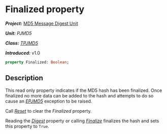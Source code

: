 # Finalized property

***Project:*** [MD5 Message Digest Unit](../API.md)

***Unit:*** _PJMD5_

***Class:*** [_TPJMD5_](./TPJMD5.md)

***Introduced:*** v1.0

```pascal
property Finalized: Boolean;
```

## Description

This read only property indicates if the MD5 hash has been finalized. Once finalized no more data can be added to the hash and attempts to do so cause an [_EPJMD5_](./EPJMD5.md) exception to be raised.

Call [_Reset_](./TPJMD5-Reset.md) to clear the _Finalized_ property.

Reading the [_Digest_](./TPJMD5-Digest.md) property or calling [_Finalize_](./TPJMD5-Finalize.md) finalizes the hash and sets this property to `True`.
